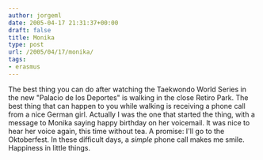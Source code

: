 ```yaml
---
author: jorgeml
date: 2005-04-17 21:31:37+00:00
draft: false
title: Monika
type: post
url: /2005/04/17/monika/
tags:
- erasmus
---
```


The best thing you can do after watching the Taekwondo World Series in the new "Palacio de los Deportes" is walking in the close Retiro Park. The best thing that can happen to you while walking is receiving a phone call from a nice German girl. Actually I was the one that started the thing, with a message to Monika saying happy birthday on her voicemail. It was nice to hear her voice again, this time without tea. A promise: I'll go to the Oktoberfest. In these difficult days, a _simple_ phone call makes me smile. Happiness in little things.
